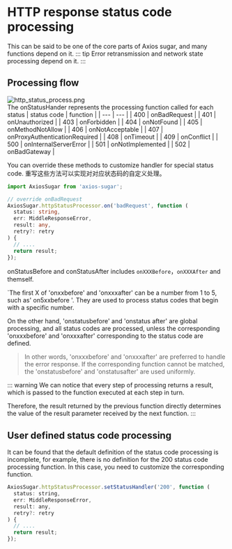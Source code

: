 # HTTP response status code processing
This can be said to be one of the core parts of Axios sugar, and many functions depend on it.
::: tip
Error retransmission and network state processing depend on it.
:::

## Processing flow
![http_status_process.png](../../assets/http_status_process.png)  
The onStatusHander represents the processing function called for each status
| status code | function |
| --- | --- |
| 400 | onBadRequest |
| 401 | onUnauthorized |
| 403 | onForbidden |
| 404 | onNotFound |
| 405 | onMethodNotAllow |
| 406 | onNotAcceptable |
| 407 | onProxyAuthenticationRequired |
| 408 | onTimeout |
| 409 | onConflict |
| 500 | onInternalServerError |
| 501 | onNotImplemented |
| 502 | onBadGateway |

You can override these methods to customize handler for special status code.
重写这些方法可以实现对对应状态码的自定义处理。
```ts
import AxiosSugar from 'axios-sugar';

// override onBadRequest
AxiosSugar.httpStatusProcessor.on('badRequest', function (
  status: string,
  err: MiddleResponseError,
  result: any,
  retry?: retry
) {
  // ....
  return result;
});

```
onStatusBefore and conStatusAfter includes `onXXXBefore`，`onXXXAfter` and themself.

`The first X of 'onxxbefore' and 'onxxxafter' can be a number from 1 to 5, such as' on5xxbefore '. They are used to process status codes that begin with a specific number.

On the other hand, 'onstatusbefore' and 'onstatus after' are global processing, and all status codes are processed, unless the corresponding 'onxxxbefore' and 'onxxxafter' corresponding to the status code are defined.  

> In other words, 'onxxxbefore' and 'onxxxafter' are preferred to handle the error response. If the corresponding function cannot be matched, the 'onstatusbefore' and 'onstatusafter' are used uniformly.

::: warning
We can notice that every step of processing returns a result, which is passed to the function executed at each step in turn.

Therefore, the result returned by the previous function directly determines the value of the result parameter received by the next function.
:::
## User defined status code processing
It can be found that the default definition of the status code processing is incomplete, for example, there is no definition for the 200 status code processing function. In this case, you need to customize the corresponding function.
```js
AxiosSugar.httpStatusProcessor.setStatusHandler('200', function (
  status: string,
  err: MiddleResponseError,
  result: any,
  retry?: retry
) {
  // ....
  return result;
});
```